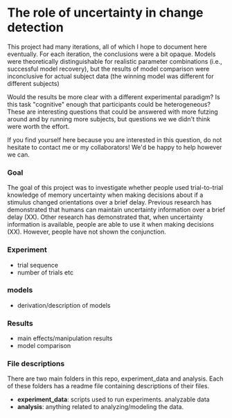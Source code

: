 # The role of uncertainty in change detection

This project had many iterations, all of which I hope to document here eventually. For each iteration, the conclusions were a bit opaque. Models were theoretically distinguishable for realistic parameter combinations (i.e., successful model recovery), but the results of model comparison were inconclusive for actual subject data (the winning model was different for different subjects)

Would the results be more clear with a different experimental paradigm? Is this task "cognitive" enough that participants could be heterogeneous? These are interesting questions that could be answered with more futzing around and by running more subjects, but questions we we didn't think were worth the effort. 

If you find yourself here because you are interested in this question, do not hesitate to contact me or my collaborators! We'd be happy to help however we can. 


### Goal
The goal of this project was to investigate whether people used trial-to-trial knowledge of memory uncertainty when making decisions about if a stimulus changed orientations over a brief delay. Previous research has demonstrated that humans can maintain uncertainty information over a brief delay (XX). Other research has demonstrated that, when uncertainty information is available, people are able to use it when making decisions (XX). However, people have not shown the conjunction. 

### Experiment
- trial sequence
- number of trials etc

### models
- derivation/description of models

### Results
- main effects/manipulation results
- model comparison

### File descriptions
There are two main folders in this repo, experiment_data and analysis. Each of these folders has a readme file containing descriptions of their files. 

- **experiment_data**: scripts used to run experiments. analyzable data
- **analysis**: anything related to analyzing/modeling the data. 